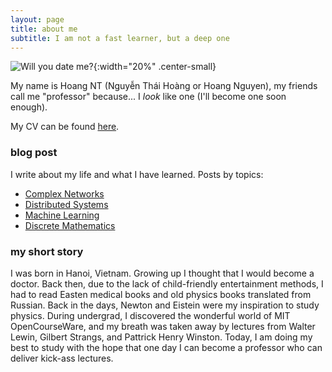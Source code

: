 ```yaml
---
layout: page
title: about me
subtitle: I am not a fast learner, but a deep one
---
```


![Will you date me?]({{site.baseurl}}/img/myface.png){:width="20%" .center-small} 

My name is Hoang NT (Nguyễn Thái Hoàng or Hoang Nguyen), my friends call me "professor" because... I _look_ like one (I'll become one soon enough). 

My CV can be found [here](http://gear.github.io/assets/cv/HoangNT_CV_new.pdf).

### blog post

I write about my life and what I have learned. Posts by topics:

- [Complex Networks]({{site.baseurl}}/cn/)
- [Distributed Systems]({{site.baseurl}}/distsys/)
- [Machine Learning]({{site.baseurl}}/ml/)
- [Discrete Mathematics]({{site.baseurl}}/dmath/)

### my short story

I was born in Hanoi, Vietnam. Growing up I thought that I would become a doctor.
Back then, due to the lack of child-friendly entertainment methods, I had to read
Easten medical books and old physics books translated from Russian. Back in the days,
Newton and Eistein were my inspiration to study physics. During undergrad, I discovered
the wonderful world of MIT OpenCourseWare, and my breath was taken away by lectures
from Walter Lewin, Gilbert Strangs, and Pattrick Henry Winston. Today, I am doing my
best to study with the hope that one day I can become a professor who can deliver
kick-ass lectures.

